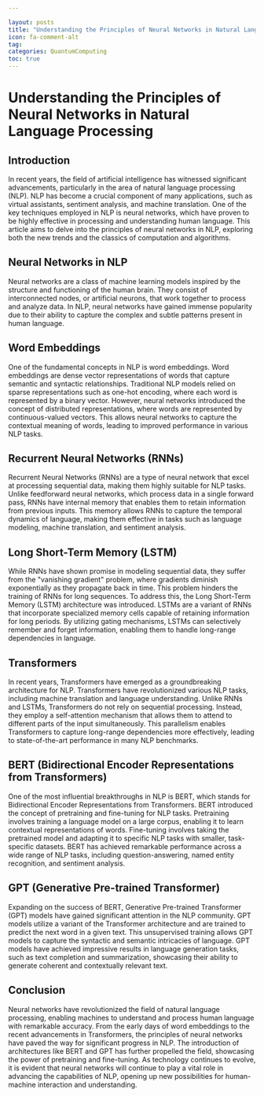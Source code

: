 ```yaml
---

layout: posts
title: "Understanding the Principles of Neural Networks in Natural Language Processing"
icon: fa-comment-alt
tag:      
categories: QuantumComputing
toc: true
---
```




# Understanding the Principles of Neural Networks in Natural Language Processing

## Introduction
In recent years, the field of artificial intelligence has witnessed significant advancements, particularly in the area of natural language processing (NLP). NLP has become a crucial component of many applications, such as virtual assistants, sentiment analysis, and machine translation. One of the key techniques employed in NLP is neural networks, which have proven to be highly effective in processing and understanding human language. This article aims to delve into the principles of neural networks in NLP, exploring both the new trends and the classics of computation and algorithms.

## Neural Networks in NLP
Neural networks are a class of machine learning models inspired by the structure and functioning of the human brain. They consist of interconnected nodes, or artificial neurons, that work together to process and analyze data. In NLP, neural networks have gained immense popularity due to their ability to capture the complex and subtle patterns present in human language.

## Word Embeddings
One of the fundamental concepts in NLP is word embeddings. Word embeddings are dense vector representations of words that capture semantic and syntactic relationships. Traditional NLP models relied on sparse representations such as one-hot encoding, where each word is represented by a binary vector. However, neural networks introduced the concept of distributed representations, where words are represented by continuous-valued vectors. This allows neural networks to capture the contextual meaning of words, leading to improved performance in various NLP tasks.

## Recurrent Neural Networks (RNNs)
Recurrent Neural Networks (RNNs) are a type of neural network that excel at processing sequential data, making them highly suitable for NLP tasks. Unlike feedforward neural networks, which process data in a single forward pass, RNNs have internal memory that enables them to retain information from previous inputs. This memory allows RNNs to capture the temporal dynamics of language, making them effective in tasks such as language modeling, machine translation, and sentiment analysis.

## Long Short-Term Memory (LSTM)
While RNNs have shown promise in modeling sequential data, they suffer from the "vanishing gradient" problem, where gradients diminish exponentially as they propagate back in time. This problem hinders the training of RNNs for long sequences. To address this, the Long Short-Term Memory (LSTM) architecture was introduced. LSTMs are a variant of RNNs that incorporate specialized memory cells capable of retaining information for long periods. By utilizing gating mechanisms, LSTMs can selectively remember and forget information, enabling them to handle long-range dependencies in language.

## Transformers
In recent years, Transformers have emerged as a groundbreaking architecture for NLP. Transformers have revolutionized various NLP tasks, including machine translation and language understanding. Unlike RNNs and LSTMs, Transformers do not rely on sequential processing. Instead, they employ a self-attention mechanism that allows them to attend to different parts of the input simultaneously. This parallelism enables Transformers to capture long-range dependencies more effectively, leading to state-of-the-art performance in many NLP benchmarks.

## BERT (Bidirectional Encoder Representations from Transformers)
One of the most influential breakthroughs in NLP is BERT, which stands for Bidirectional Encoder Representations from Transformers. BERT introduced the concept of pretraining and fine-tuning for NLP tasks. Pretraining involves training a language model on a large corpus, enabling it to learn contextual representations of words. Fine-tuning involves taking the pretrained model and adapting it to specific NLP tasks with smaller, task-specific datasets. BERT has achieved remarkable performance across a wide range of NLP tasks, including question-answering, named entity recognition, and sentiment analysis.

## GPT (Generative Pre-trained Transformer)
Expanding on the success of BERT, Generative Pre-trained Transformer (GPT) models have gained significant attention in the NLP community. GPT models utilize a variant of the Transformer architecture and are trained to predict the next word in a given text. This unsupervised training allows GPT models to capture the syntactic and semantic intricacies of language. GPT models have achieved impressive results in language generation tasks, such as text completion and summarization, showcasing their ability to generate coherent and contextually relevant text.

## Conclusion
Neural networks have revolutionized the field of natural language processing, enabling machines to understand and process human language with remarkable accuracy. From the early days of word embeddings to the recent advancements in Transformers, the principles of neural networks have paved the way for significant progress in NLP. The introduction of architectures like BERT and GPT has further propelled the field, showcasing the power of pretraining and fine-tuning. As technology continues to evolve, it is evident that neural networks will continue to play a vital role in advancing the capabilities of NLP, opening up new possibilities for human-machine interaction and understanding.